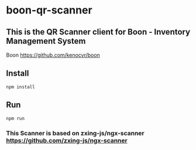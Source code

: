 # boon-qr-scanner


## This is the QR Scanner client for Boon - Inventory Management System

Boon https://github.com/kenocvr/boon
  
  

## Install

	npm install


## Run

	npm run
  
  
  ### This Scanner is based on zxing-js/ngx-scanner https://github.com/zxing-js/ngx-scanner


